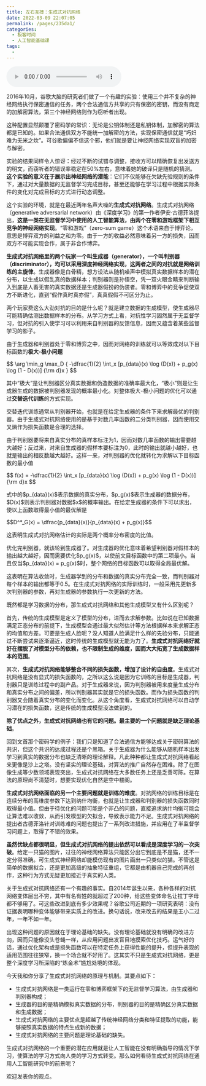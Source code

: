 ```yaml
---
title: 左右互搏：生成式对抗网络
date: 2022-03-09 22:07:05
permalink: /pages/235da1/
categories:
  - 极客时间
  - 人工智能基础课
tags:
  - 
---
```

<audio title="31深度学习框架下的神经网络.左右互搏：生成式对抗网络" src="https://static001.geekbang.org/resource/audio/db/7a/dbad8693195519010cc7835d1fb7267a.mp3" controls="controls"></audio> 
<p>2016年10月，谷歌大脑的研究者们做了一个有趣的实验：使用三个并不复杂的神经网络执行保密通信的任务，两个合法通信方共享的只有保密的密钥，而没有商定的加解密算法，第三个神经网络则作为窃听者出现。</p>
<p>这种配置显然颠覆了密码学的常识：无论是公钥体制还是私钥体制，加解密的算法都是已知的。如果合法通信双方不能统一加解密的方法，实现保密通信就是“巧妇难为无米之炊”。可谷歌偏偏不信这个邪，他们就是要让神经网络实现双盲的加密与解密。</p>
<p>实验的结果同样令人惊讶：经过不断的试错与调整，接收方可以精确恢复出发送方的明文，而窃听者的错误率稳定在50%左右，意味着她的破译只是随机的猜测。<strong>这个实验的意义在于展示出神经网络的潜能</strong>：它们不仅能够在欠缺先验规则的条件下，通过对大量数据的无监督学习完成目标，甚至还能够在学习过程中根据实际条件的变化对完成目标的方式进行动态调整。</p>
<p>这个实验的环境，就是在最近两年名声大噪的<strong><span class="orange">生成式对抗网络</span></strong>。生成式对抗网络（generative adversarial network）由《深度学习》的第一作者伊安·古德菲洛提出，<strong>这是一类在无监督学习中使用的人工智能算法，由两个在零和游戏框架下相互竞争的神经网络实现</strong>。“零和游戏”（zero-sum game）这个术语来自于博弈论，意思是博弈双方的利益之和为零。由于一方的收益必然意味着另一方的损失，因而双方不可能实现合作，属于非合作博弈。</p>
<p><strong>生成式对抗网络里的两个玩家一个叫<span class="orange">生成器</span>（generator），一个叫<span class="orange">判别器</span>（discriminator），均可以采用深度神经网络实现，这两者之间的对抗就是网络训练的主旋律</strong>。生成器像是白骨精，想方设法从随机噪声中模拟真实数据样本的潜在分布，以生成以假乱真的数据样本；判别器则是孙悟空，凭一双火眼金睛来判断输入到底是人畜无害的真实数据还是生成器假扮的伪装者。零和博弈中的竞争促使双方不断进化，直到“假作真时真亦假”，真真假假不可区分为止。</p>
<p>两个玩家费这么大劲对抗的目的是什么呢？就是建立数据的生成模型，使生成器尽可能精确估测出数据样本的分布。从学习方式上看，对抗性学习固然属于无监督学习，但对抗的引入使学习可以利用来自判别器的反馈信息，因而又蕴含着某些监督学习的影子。</p>
<!-- [[[read_end]]] -->
<p>由于生成器和判别器处于零和博弈之中，因而对网络的训练就可以等效成对以下目标函数的<strong>极大-极小问题</strong></p>
<p>$$ \arg \min_g \max_D { -\dfrac{1}{2} \int_x [p_{data}(x) \log (D(x)) + p_g(x) \log (1 - D(x))] {\rm d}x } $$</p>
<p>其中“极大”是让判别器区分真实数据和伪造数据的准确率最大化，“极小”则是让生成器生成的数据被判别器发现的概率最小化。对整体极大-极小问题的优化可以通过<strong>交替迭代训练</strong>的方式实现。</p>
<p>交替迭代训练通常从判别器开始，也就是在给定生成器的条件下来求解最优的判别器。由于生成式对抗网络使用的是基于对数几率函数的二分类判别器，因而使用交叉熵作为损失函数是合理的选择。</p>
<p>由于判别器要将来自真实分布的真样本标注为1，因而对数几率函数的输出需要越大越好；反过来，对来自生成器的假样本要标注为0，此时的输出就越小越好，也就是输出的相反数越大越好。这样一来，对判别器的优化就转化为求解以下目标函数的最小值</p>
<p>$$ f(x) = -\dfrac{1}{2} \int_x [p_{data}(x) \log (D(x)) + p_g(x) \log (1 - D(x))] {\rm d}x $$</p>
<p>式中的$p_{data}(x)$表示数据的真实分布，$p_g(x)$表示生成器的数据分布，$D(x)$则表示判别器对数据$x$的概率输出。在给定生成器的条件下可以求出，使以上函数取得最小值的最优解是</p>
<p>$$D^*_G(x) = \dfrac{p_{data}(x)}{p_{data}(x) + p_g(x)}$$</p>
<p>这表明生成式对抗网络估计的实际是两个概率分布密度的比值。</p>
<p>优化完判别器，就该轮到生成器了。对生成器的优化意味着希望判别器对假样本的输出越大越好，因而需要优化$p_g(x)$，以使前文目标函数中的第二项最小。当且仅当$p_{data}(x) = p_g(x)$时，整个网络的目标函数可以取得全局最优解。</p>
<p>这表明在算法收敛时，生成器学到的分布和数据的真实分布完全一致，而判别器对每个样本的输出都等于0.5。在生成式对抗网络的实际训练时，一般采用先更新多次判别器的参数，再对生成器的参数执行一次更新的方法。</p>
<p>既然都是学习数据的分布，那生成式对抗网络和其他生成模型又有什么区别呢？</p>
<p>首先，传统的生成模型是定义了模型的分布，进而去求解参数。比如说在已知数据满足正态分布的前提下，生成模型会通过最大似然估计等方法根据样本来求解正态的均值和方差。可要是生成人脸呢？没人知道人脸满足什么样的先验分布，只能通过不断尝试来逐渐逼近，这时传统的生成模型就无能为力了。<strong>生成式对抗网络好就好在摆脱了对模型分布的依赖，也不限制生成的维度，因而大大拓宽了生成数据样本的范围</strong>。</p>
<p>其次，<strong>生成式对抗网络能够整合不同的损失函数，增加了设计的自由度</strong>。生成式对抗网络是没有显式的损失函数的，之所以这么说是因为它训练的目标是生成器，判别器只是训练过程中的副产品。对于生成器来说，因为判别器被用来度量生成分布和真实分布之间的偏差，所以判别器其实就是它的损失函数。而作为损失函数的判别器又会随着真实分布的变化而变化。从这个角度看，生成式对抗网络可以自动学习潜在的损失函数，这是传统的生成模型没法做到的。</p>
<p><strong>除了优点之外，生成式对抗网络也有它的问题。最主要的一个问题就是缺乏理论基础</strong>。</p>
<p>回到文首那个密码学的例子：我们只是知道了合法通信方能够达成关于密码算法的共识，但这个共识的达成过程还是个黑箱。关于生成器为什么能够从随机样本出发学习到真实的数据分布也缺乏清晰的理论解释。凡此种种都让生成式对抗网络看起来更像是沙上之塔。没有坚实的理论基础，对算法的推广自然存在困难。除了在图像生成等少数领域表现突出，生成式对抗网络在大多数任务上还是乏善可陈。在算法的原理尚不清楚时，想要实现优化自然是空中楼阁。</p>
<p><strong>生成式对抗网络面临的另一个主要问题就是训练的难度</strong>。对抗网络的训练目标是在连续分布的高维度参数下达到纳什均衡，也就是让生成器和判别器的损失函数同时取得最小值。但由于待优化的问题可能是个非凸的问题，直接追求纳什均衡可能会让算法难以收敛，从而引发模型的欠拟合，导致表示能力不足。生成式对抗网络的提出者古德菲洛针对训练难的问题也提出了一系列改进措施，并应用在了半监督学习问题上，取得了不错的效果。</p>
<p><strong>虽然优缺点都很明显，但生成式对抗网络的提出依然可以看成是深度学习的一次突破</strong>。给定一只猫的图片，过往的神经网络算法只能区分出它到底是不是猫，还不一定分得准确。可生成式神经网络却能模仿现有的图片画出一只类似的猫。不管这是简单的数据拟合，还是更加高级的抽象特征重组，它都是由机器自己完成的再创作，这种行为方式无疑更加接近于真实的人类。</p>
<p>关于生成式对抗网络还有一个有趣的事实。自2014年诞生以来，各种各样的对抗网络变体层出不穷，其中有名有姓的就超过了200种，给这些变体命名让拉丁字母都不够用了。可这些改进到底有多少效果呢？谷歌公司近期的一项研究表明：没有证据表明哪种变体能够带来实质上的改进。换句话说，改来改去的结果是王小二过年，一年不如一年。</p>
<p>出现这种问题的原因就在于理论基础的缺失。没有理论基础就没有明确的改进方向，因而只能像没头苍蝇一样，从应用问题出发盲目地摸索优化技巧。运气好的话，通过优化架构或是损失函数可以在特定任务上获得性能的提升，但提升表现的适用范围往往狭窄，换一个场合就不好用了。这其实不只是生成式对抗网络，更是整个深度学习所深陷的“炼金术”尴尬处境的体现。</p>
<p>今天我和你分享了生成式对抗网络的原理与机制。其要点如下：</p>
<ul>
<li>生成式对抗网络是一类运行在零和博弈框架下的无监督学习算法，由生成器和判别器构成；</li>
<li>生成器的目的是精确模拟真实数据的分布，判别器的目的是精确区分真实数据和生成数据；</li>
<li>生成式对抗网络的主要优点是超越了传统神经网络分类和特征提取的功能，能够按照真实数据的特点生成新的数据；</li>
<li>生成式对抗网络的主要问题是理论基础的缺失。</li>
</ul>
<p>生成式对抗网络的一个重要的潜在应用就是让人工智能在没有明确指导的情况下学习，使算法的学习方式向人类的学习方式转变。那么如何看待生成式对抗网络在通用人工智能研究中的前景呢？</p>
<p>欢迎发表你的观点。</p>
<p><img src="https://static001.geekbang.org/resource/image/3f/7f/3f505cb5fd0b5f18eece1522718a707f.jpg" alt="" /></p>
